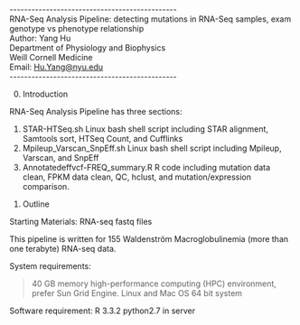 ----------------------------------------------<br />
RNA-Seq Analysis Pipeline: detecting mutations in RNA-Seq samples, exam genotype vs phenotype relationship<br />
Author: Yang Hu<br />
Department of Physiology and Biophysics<br />
Weill Cornell Medicine<br />
Email: Hu.Yang@nyu.edu<br />
----------------------------------------------<br />

0. Introduction

RNA-Seq Analysis Pipeline has three sections:

1) STAR-HTSeq.sh                    Linux bash shell script including STAR alignment, Samtools sort, HTSeq Count, and Cufflinks
2) Mpileup_Varscan_SnpEff.sh        Linux bash shell script including Mpileup, Varscan, and SnpEff
3) Annotatedeffvcf-FREQ_summary.R   R code including mutation data clean, FPKM data clean, QC, hclust, and mutation/expression comparison.

1. Outline

Starting Materials:
RNA-seq fastq files

This pipeline is written for 155 Waldenström Macroglobulinemia (more than one terabyte) RNA-seq data.

System requirements:
>40 GB memory high-performance computing (HPC) environment, prefer Sun Grid Engine.
Linux and Mac OS 64 bit system

Software requirement:
R 3.3.2
python2.7 in server

